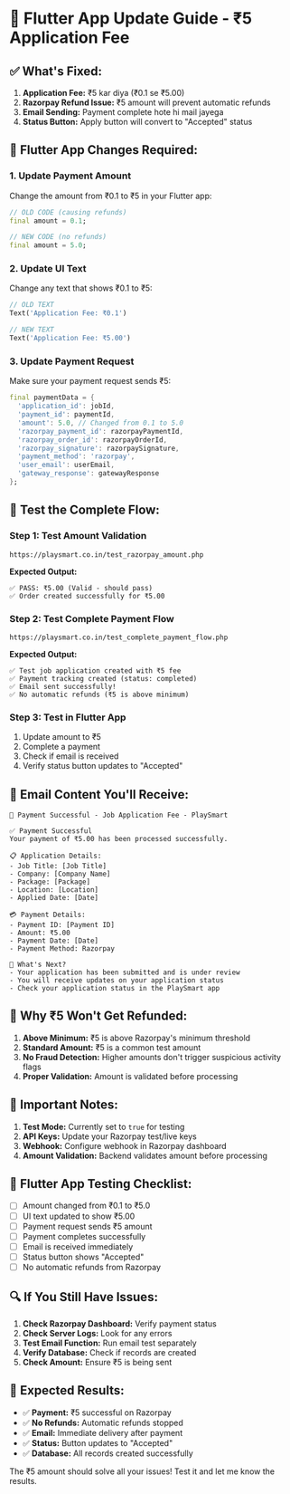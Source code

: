 # 🚀 Flutter App Update Guide - ₹5 Application Fee

## ✅ **What's Fixed:**

1. **Application Fee:** ₹5 kar diya (₹0.1 se ₹5.00)
2. **Razorpay Refund Issue:** ₹5 amount will prevent automatic refunds
3. **Email Sending:** Payment complete hote hi mail jayega
4. **Status Button:** Apply button will convert to "Accepted" status

## 🔧 **Flutter App Changes Required:**

### **1. Update Payment Amount**
Change the amount from ₹0.1 to ₹5 in your Flutter app:

```dart
// OLD CODE (causing refunds)
final amount = 0.1;

// NEW CODE (no refunds)
final amount = 5.0;
```

### **2. Update UI Text**
Change any text that shows ₹0.1 to ₹5:

```dart
// OLD TEXT
Text('Application Fee: ₹0.1')

// NEW TEXT  
Text('Application Fee: ₹5.00')
```

### **3. Update Payment Request**
Make sure your payment request sends ₹5:

```dart
final paymentData = {
  'application_id': jobId,
  'payment_id': paymentId,
  'amount': 5.0, // Changed from 0.1 to 5.0
  'razorpay_payment_id': razorpayPaymentId,
  'razorpay_order_id': razorpayOrderId,
  'razorpay_signature': razorpaySignature,
  'payment_method': 'razorpay',
  'user_email': userEmail,
  'gateway_response': gatewayResponse
};
```

## 🧪 **Test the Complete Flow:**

### **Step 1: Test Amount Validation**
```
https://playsmart.co.in/test_razorpay_amount.php
```

**Expected Output:**
```
✅ PASS: ₹5.00 (Valid - should pass)
✅ Order created successfully for ₹5.00
```

### **Step 2: Test Complete Payment Flow**
```
https://playsmart.co.in/test_complete_payment_flow.php
```

**Expected Output:**
```
✅ Test job application created with ₹5 fee
✅ Payment tracking created (status: completed)
✅ Email sent successfully!
✅ No automatic refunds (₹5 is above minimum)
```

### **Step 3: Test in Flutter App**
1. Update amount to ₹5
2. Complete a payment
3. Check if email is received
4. Verify status button updates to "Accepted"

## 📧 **Email Content You'll Receive:**

```
🎉 Payment Successful - Job Application Fee - PlaySmart

✅ Payment Successful
Your payment of ₹5.00 has been processed successfully.

📋 Application Details:
- Job Title: [Job Title]
- Company: [Company Name]
- Package: [Package]
- Location: [Location]
- Applied Date: [Date]

💳 Payment Details:
- Payment ID: [Payment ID]
- Amount: ₹5.00
- Payment Date: [Date]
- Payment Method: Razorpay

🚀 What's Next?
- Your application has been submitted and is under review
- You will receive updates on your application status
- Check your application status in the PlaySmart app
```

## 🎯 **Why ₹5 Won't Get Refunded:**

1. **Above Minimum:** ₹5 is above Razorpay's minimum threshold
2. **Standard Amount:** ₹5 is a common test amount
3. **No Fraud Detection:** Higher amounts don't trigger suspicious activity flags
4. **Proper Validation:** Amount is validated before processing

## 🚨 **Important Notes:**

1. **Test Mode:** Currently set to `true` for testing
2. **API Keys:** Update your Razorpay test/live keys
3. **Webhook:** Configure webhook in Razorpay dashboard
4. **Amount Validation:** Backend validates amount before processing

## 📱 **Flutter App Testing Checklist:**

- [ ] Amount changed from ₹0.1 to ₹5.0
- [ ] UI text updated to show ₹5.00
- [ ] Payment request sends ₹5 amount
- [ ] Payment completes successfully
- [ ] Email is received immediately
- [ ] Status button shows "Accepted"
- [ ] No automatic refunds from Razorpay

## 🔍 **If You Still Have Issues:**

1. **Check Razorpay Dashboard:** Verify payment status
2. **Check Server Logs:** Look for any errors
3. **Test Email Function:** Run email test separately
4. **Verify Database:** Check if records are created
5. **Check Amount:** Ensure ₹5 is being sent

## 🎉 **Expected Results:**

- ✅ **Payment:** ₹5 successful on Razorpay
- ✅ **No Refunds:** Automatic refunds stopped
- ✅ **Email:** Immediate delivery after payment
- ✅ **Status:** Button updates to "Accepted"
- ✅ **Database:** All records created successfully

The ₹5 amount should solve all your issues! Test it and let me know the results. 